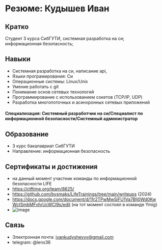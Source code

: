 # Резюме: Кудышев Иван

## Кратко

Студент 3 курса СибГУТИ, системная разработка на си; информационная безопасность; 

## Навыки

- Cистемная разработка на си, написание api, 
- Языки програмирования: Си  
- Операционные системы: Linux/Unix
- Умение работать с git
- Понимание основ сетевых технологий
- Программирование с использованием сокетов (TCP/IP, UDP)
- Разработка многопоточных и асинхронных сетевых приложений


#### Специализация: Системный разработчик на си/Специалист по информационной безопасности/Системный администратор

## Образование

- 3 курс бакалавриат СибГУТИ
- Направление: информационная безопасность

## Сертификаты и достижения

- на данный момент участник команды по информационной безопасности LIFE
- https://ctftime.org/team/8625/
- https://github.com/bysmaks/LifeTrainings/tree/main/writeups (2024)
- https://docs.google.com/document/d/11r2TPwMwSiFU1Va7Blj0Wd0KwWctSmbMFvhrUcWCI9s/edit (на тот момент состоял в команде Ymig)
- ![image](https://github.com/cclens/Resume/assets/117731232/06dd5eaf-150c-4686-a236-d91551c8ae1c)
  
## Связь

- Электронная почта: ivankudyshevvv@gmail.com
- telegram: @lens36

